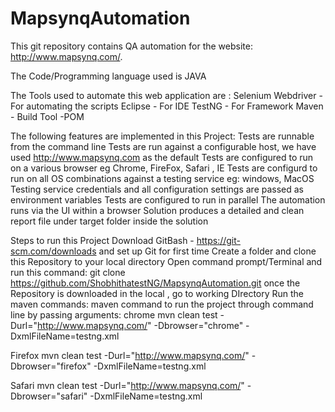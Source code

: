 # MapsynqAutomation
This git repository contains QA automation for the website: http://www.mapsynq.com/.

The Code/Programming language used is JAVA

The Tools used to automate this web application are :
Selenium Webdriver - For automating the scripts
Eclipse - For IDE
TestNG - For Framework 
Maven - Build Tool -POM

The following features  are implemented in this Project:
 Tests are runnable from the command line
 Tests are run against a configurable host, we have used http://www.mapsynq.com as the default
 Tests are configured to run on a various browser eg Chrome, FireFox, Safari , IE
 Tests are configurd to run on all OS combinations against a testing service eg: windows, MacOS
 Testing service credentials and all configuration settings are passed as environment variables
 Tests are configured to run in parallel
 The automation runs via the UI within a browser
 Solution produces a detailed and clean report file under target folder inside the solution

Steps to run this Project
Download GitBash - https://git-scm.com/downloads and set up Git for first time
Create a folder and clone this Repository to your local directory 
Open command prompt/Terminal and run this command: git clone https://github.com/ShobhithatestNG/MapsynqAutomation.git
once the Repository is downloaded in the local , go to working DIrectory 
Run the maven commands:
maven command to run the project through command line by passing arguments:
chrome mvn clean test -Durl="http://www.mapsynq.com/" -Dbrowser="chrome" -DxmlFileName=testng.xml

Firefox mvn clean test -Durl="http://www.mapsynq.com/" -Dbrowser="firefox" -DxmlFileName=testng.xml

Safari mvn clean test -Durl="http://www.mapsynq.com/" -Dbrowser="safari" -DxmlFileName=testng.xml
